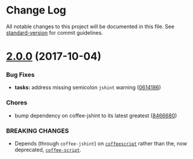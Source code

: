 # Change Log

All notable changes to this project will be documented in this file. See [standard-version](https://github.com/conventional-changelog/standard-version) for commit guidelines.

<a name="2.0.0"></a>
# [2.0.0](https://github.com/bmac/grunt-coffee-jshint/compare/1.0.0...2.0.0) (2017-10-04)


### Bug Fixes

* **tasks:** address missing semicolon `jshint` warning ([0614186](https://github.com/bmac/grunt-coffee-jshint/commit/0614186))


### Chores

* bump dependency on coffee-jshint to its latest greatest ([8466680](https://github.com/bmac/grunt-coffee-jshint/commit/8466680))


### BREAKING CHANGES

* Depends (through `coffee-jshint`) on [`coffeescript`](https://www.npmjs.com/package/coffeescript) rather than the, now deprecated, [`coffee-script`](https://www.npmjs.com/package/coffee-script).
